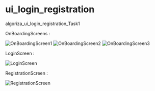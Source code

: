 # ui_login_registration

algoriza_ui_login_registration_Task1

OnBoardingScreens :

![OnBoardingScreen1](https://user-images.githubusercontent.com/52707518/176664958-7bff8fc3-0857-4156-875f-54ef24e6e86b.jpeg)
![OnBoardingScreen2](https://user-images.githubusercontent.com/52707518/176664994-7cb7973d-d379-4fb2-b71b-c6423d42ea58.jpeg)
![OnBoardingScreen3](https://user-images.githubusercontent.com/52707518/176665007-65ec36b1-c453-40e0-8d14-3e24cea7800a.jpeg)

LoginScreen :

![LoginScreen](https://user-images.githubusercontent.com/52707518/176665030-a65ed0be-d26c-479d-b278-6fb4bada206d.jpeg)

RegistrationScreen :

![RegistrationScreen](https://user-images.githubusercontent.com/52707518/176665052-d7fc2c5b-e342-443c-a39e-0d3e7a409279.jpeg)
